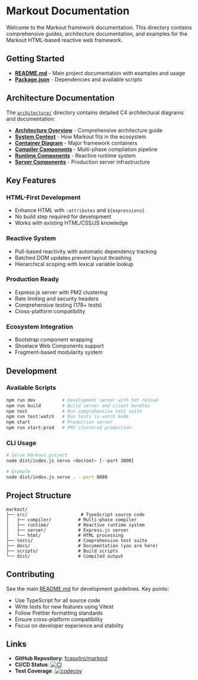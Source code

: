 # Markout Documentation

Welcome to the Markout framework documentation. This directory contains comprehensive guides, architecture documentation, and examples for the Markout HTML-based reactive web framework.

## Getting Started

- **[README.md](../README.md)** - Main project documentation with examples and usage
- **[Package.json](../package.json)** - Dependencies and available scripts

## Architecture Documentation

The [`architecture/`](architecture/) directory contains detailed C4 architectural diagrams and documentation:

- **[Architecture Overview](architecture/00-overview.md)** - Comprehensive architecture guide
- **[System Context](architecture/01-system-context.md)** - How Markout fits in the ecosystem
- **[Container Diagram](architecture/02-container.md)** - Major framework containers
- **[Compiler Components](architecture/03-compiler-components.md)** - Multi-phase compilation pipeline
- **[Runtime Components](architecture/03-runtime-components.md)** - Reactive runtime system
- **[Server Components](architecture/03-server-components.md)** - Production server infrastructure

## Key Features

### HTML-First Development
- Enhance HTML with `:attributes` and `${expressions}` 
- No build step required for development
- Works with existing HTML/CSS/JS knowledge

### Reactive System
- Pull-based reactivity with automatic dependency tracking
- Batched DOM updates prevent layout thrashing
- Hierarchical scoping with lexical variable lookup

### Production Ready
- Express.js server with PM2 clustering
- Rate limiting and security headers
- Comprehensive testing (178+ tests)
- Cross-platform compatibility

### Ecosystem Integration
- Bootstrap component wrapping
- Shoelace Web Components support
- Fragment-based modularity system

## Development

### Available Scripts
```bash
npm run dev          # Development server with hot reload
npm run build        # Build server and client bundles
npm test             # Run comprehensive test suite
npm run test:watch   # Run tests in watch mode
npm start            # Production server
npm run start:prod   # PM2 clustered production
```

### CLI Usage
```bash
# Serve Markout project
node dist/index.js serve <docroot> [--port 3000]

# Example
node dist/index.js serve . --port 8080
```

## Project Structure

```
markout/
├── src/                    # TypeScript source code
│   ├── compiler/          # Multi-phase compiler
│   ├── runtime/           # Reactive runtime system
│   ├── server/            # Express.js server
│   └── html/              # HTML processing
├── tests/                 # Comprehensive test suite
├── docs/                  # Documentation (you are here)
├── scripts/               # Build scripts
└── dist/                  # Compiled output
```

## Contributing

See the main [README.md](../README.md) for development guidelines. Key points:

- Use TypeScript for all source code
- Write tests for new features using Vitest
- Follow Prettier formatting standards
- Ensure cross-platform compatibility
- Focus on developer experience and stability

## Links

- **GitHub Repository**: [fcapolini/markout](https://github.com/fcapolini/markout)
- **CI/CD Status**: [![CI](https://github.com/fcapolini/markout/actions/workflows/ci.yml/badge.svg)](https://github.com/fcapolini/markout/actions/workflows/ci.yml)
- **Test Coverage**: [![codecov](https://codecov.io/gh/fcapolini/markout/graph/badge.svg?token=VENQIX1AWP)](https://codecov.io/gh/fcapolini/markout)